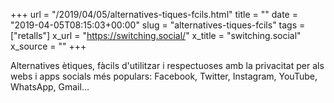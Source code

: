 +++
url = "/2019/04/05/alternatives-tiques-fcils.html"
title = ""
date = "2019-04-05T08:15:03+00:00"
slug = "alternatives-tiques-fcils"
tags = ["retalls"]
x_url = "https://switching.social/"
x_title = "switching.social"
x_source = ""
+++

Alternatives ètiques, fàcils d'utilitzar i respectuoses amb la privacitat per als webs i apps socials més populars: Facebook, Twitter, Instagram, YouTube, WhatsApp, Gmail…
